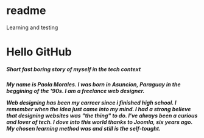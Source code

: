# readme
Learning and testing

<title>Hello world</title>

<h1>Hello GitHub</h1>
<h5>Short fast boring story of myself in the tech context<h5/>

<p>My name is Paola Morales. I was born in Asuncion, Paraguay in the beggining of the '90s.  I am a freelance web designer. </p>
<p>Web designing has been my carreer since i finished high school. I remember when the idea just came into my mind. I had a strong believe that designing websites was "the thing" to do. I've always been a curious and lover of tech.  I dove into this world thanks to Joomla, six years ago. My chosen learning method was and still is the self-tought. </p>
